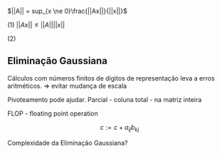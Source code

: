 

$||A|| = sup_{x \ne 0}\frac{||Ax||}{||x||}$

(1) $||Ax|| \le ||A||||x||$

(2)  


## Eliminação Gaussiana

Cálculos com números finitos de dígitos de representação leva a erros aritméticos.
=> evitar mudança de escala

Pivoteamento pode ajudar.
Parcial - coluna
total - na matriz inteira

FLOP - floating point operation

$$c := c + a_{ij}b_{kj}$$

Complexidade da Eliminação Gaussiana?


<!--stackedit_data:
eyJoaXN0b3J5IjpbODI2Nzk4ODQzLDE0MjkwODYyOTUsMTQ3ND
M5Mjc2N119
-->